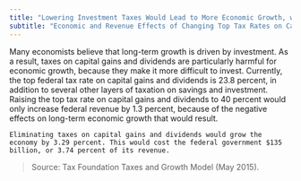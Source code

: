 ```yaml
---
title: "Lowering Investment Taxes Would Lead to More Economic Growth, with Less Revenue Loss"
subtitle: "Economic and Revenue Effects of Changing Top Tax Rates on Capital Gains and Dividends (2015)"
---
```

Many economists believe that long-term growth is driven by investment. As a result, taxes on capital gains and dividends are particularly harmful for economic growth, because they make it more difficult to invest. Currently, the top federal tax rate on capital gains and dividends is 23.8 percent, in addition to several other layers of taxation on savings and investment. Raising the top tax rate on capital gains and dividends to 40 percent would only increase federal revenue by 1.3 percent, because of the negative effects on long-term economic growth that would result.						

```Eliminating taxes on capital gains and dividends would grow the economy by 3.29 percent. This would cost the federal government $135 billion, or 3.74 percent of its revenue.```

>Source: Tax Foundation Taxes and Growth Model (May 2015).

